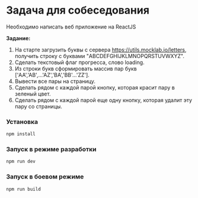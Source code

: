 # Задача для собеседования

Необходимо написать веб приложение на ReactJS

**Задание:**
1. На старте загрузить буквы с сервера https://utils.mocklab.io/letters, получить строку с буквами "ABCDEFGHIJKLMNOPQRSTUVWXYZ".
2. Сделать текстовый флаг прогресса, слово loading.
3. Из строки букв сформировать массив пар букв ['AA','AB',...'AZ','BA','BB'...'ZZ'].
4. Вывести все пары на страницу.
5. Сделать рядом с каждой парой кнопку, которая красит пару в зеленый цвет.
6. Сделать рядом с каждой парой еще одну кнопку, которая удалит эту пару со страницы.

### Установка

```sh
npm install
```

### Запуск в режиме разработки

```sh
npm run dev
```

### Запуск в боевом режиме

```sh
npm run build
```
